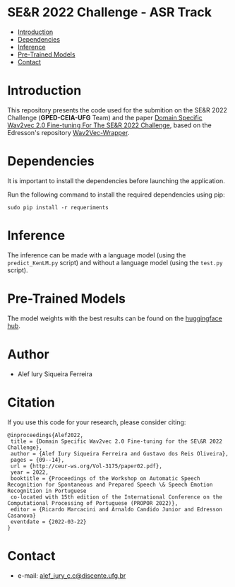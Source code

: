 # SE&R 2022 Challenge - ASR Track

- [Introduction](#Introduction)
- [Dependencies](#Dependencies)
- [Inference](#Inference)
- [Pre-Trained Models](#Pre-Trained-Models)
- [Contact](#Contact)

# Introduction

This repository presents the code used for the submition on the SE&R 2022 Challenge (**GPED-CEIA-UFG** Team) and the paper [Domain Specific Wav2vec 2.0 Fine-tuning For The SE&R 2022 Challenge](http://ceur-ws.org/Vol-3175/paper02.pdf), based on the Edresson's repository [Wav2Vec-Wrapper](https://github.com/Edresson/Wav2Vec-Wrapper).

# Dependencies

It is important to install the dependencies before launching the application.

Run the following command to install the required dependencies using pip:

```
sudo pip install -r requeriments
```

# Inference

The inference can be made with a language model (using the ```predict_KenLM.py``` script) and without a language model (using the ```test.py``` script).

# Pre-Trained Models

The model weights with the best results can be found on the [huggingface hub](https://huggingface.co/alefiury/wav2vec2-large-xlsr-53-coraa-brazilian-portuguese-plus-gain-normalization).

# Author

- Alef Iury Siqueira Ferreira

# Citation

If you use this code for your research, please consider citing:

```
@inproceedings{Alef2022,
 title = {Domain Specific Wav2vec 2.0 Fine-tuning for the SE\&R 2022 Challenge},
 author = {Alef Iury Siqueira Ferreira and Gustavo dos Reis Oliveira},
 pages = {09--14},
 url = {http://ceur-ws.org/Vol-3175/paper02.pdf},
 year = 2022,
 booktitle = {Proceedings of the Workshop on Automatic Speech Recognition for Spontaneous and Prepared Speech \& Speech Emotion Recognition in Portuguese
 co-located with 15th edition of the International Conference on the Computational Processing of Portuguese (PROPOR 2022)},
 editor = {Ricardo Marcacini and Arnaldo Candido Junior and Edresson Casanova}
 eventdate = {2022-03-22}
}
```

# Contact

- e-mail: alef_iury_c.c@discente.ufg.br
